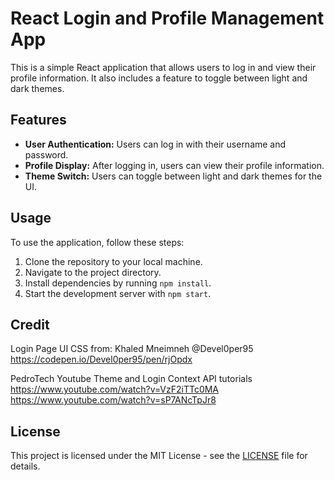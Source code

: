 # React Login and Profile Management App

This is a simple React application that allows users to log in and view their profile information. It also includes a feature to toggle between light and dark themes.

## Features

- **User Authentication:** Users can log in with their username and password.
- **Profile Display:** After logging in, users can view their profile information.
- **Theme Switch:** Users can toggle between light and dark themes for the UI.

## Usage

To use the application, follow these steps:

1. Clone the repository to your local machine.
2. Navigate to the project directory.
3. Install dependencies by running `npm install`.
4. Start the development server with `npm start`.

## Credit

Login Page UI CSS from:
Khaled Mneimneh
@Devel0per95
https://codepen.io/Devel0per95/pen/rjOpdx

PedroTech Youtube
Theme and Login Context API tutorials
https://www.youtube.com/watch?v=VzF2iTTc0MA
https://www.youtube.com/watch?v=sP7ANcTpJr8

## License

This project is licensed under the MIT License - see the [LICENSE](LICENSE) file for details.
